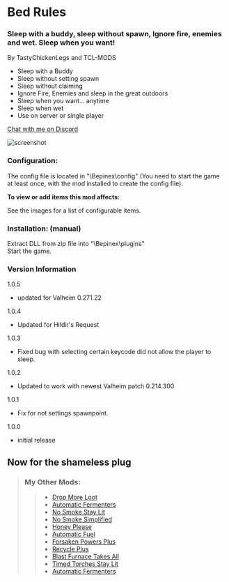 
# Bed Rules

### Sleep with a buddy, sleep without spawn, Ignore fire, enemies and wet.  Sleep when you want!

By TastyChickenLegs and TCL-MODS

- Sleep with a Buddy
- Sleep without setting spawn
- Sleep without claiming
- Ignore Fire, Enemies and sleep in the great outdoors
- Sleep when you want... anytime
- Sleep when wet 
- Use on server or single player

[Chat with me on Discord](https://discord.com/users/TastyChickenLegs#4818)



![screenshot](https://i.ibb.co/Wv7LNMH/menubed.png)


### Configuration:

The config file is located in "<GameDirectory>\Bepinex\config" (You need to start the game at least once, with the mod installed to create the config file).

<b>To view or add items this mod affects:  </b>

See the images for a list of configurable items.







### Installation: (manual)  


Extract DLL from zip file into "<GameDirectory>\Bepinex\plugins"  
Start the game.

### Version Information

1.0.5

- updated for Valheim 0.271.22


1.0.4

- Updated for Hildir's Request


1.0.3

- Fixed bug with selecting certain keycode did not allow the player to sleep.


1.0.2

- Updated to work with newest Valheim patch 0.214.300


1.0.1

- Fix for not settings spawnpoint.

1.0.0

- initial release

##	Now for the shameless plug

> ### My Other Mods:
>>* [Drop More Loot](https://valheim.thunderstore.io/package/TastyChickenLegs/DropMoreLoot/)
>>* [Automatic Fermenters](https://valheim.thunderstore.io/package/TastyChickenLegs/AutomaticFermenters/)
>>* [No Smoke Stay Lit](https://valheim.thunderstore.io/package/TastyChickenLegs/NoSmokeStayLit/)
>>* [No Smoke Simplified](https://valheim.thunderstore.io/package/TastyChickenLegs/NoSmokeSimplified/)
>>* [Honey Please](https://valheim.thunderstore.io/package/TastyChickenLegs/HoneyPlease/)
>>* [Automatic Fuel](https://valheim.thunderstore.io/package/TastyChickenLegs/AutomaticFuel/)
>>* [Forsaken Powers Plus](https://valheim.thunderstore.io/package/TastyChickenLegs/ForsakenPowersPlus/)
>>* [Recycle Plus](https://valheim.thunderstore.io/package/TastyChickenLegs/RecyclePlus/)
>>* [Blast Furnace Takes All](https://valheim.thunderstore.io/package/TastyChickenLegs/BlastFurnaceTakesAll/)
>>* [Timed Torches Stay Lit](https://valheim.thunderstore.io/package/TastyChickenLegs/TimedTorchesStayLit/)
>>* [Automatic Fermenters](https://valheim.thunderstore.io/package/TastyChickenLegs/AutomaticFermenters/)
